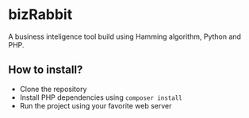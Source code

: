 # bizRabbit

A business inteligence tool build using Hamming algorithm, Python and PHP.

## How to install?

- Clone the repository
- Install PHP dependencies using ```composer install```
- Run the project using your favorite web server
